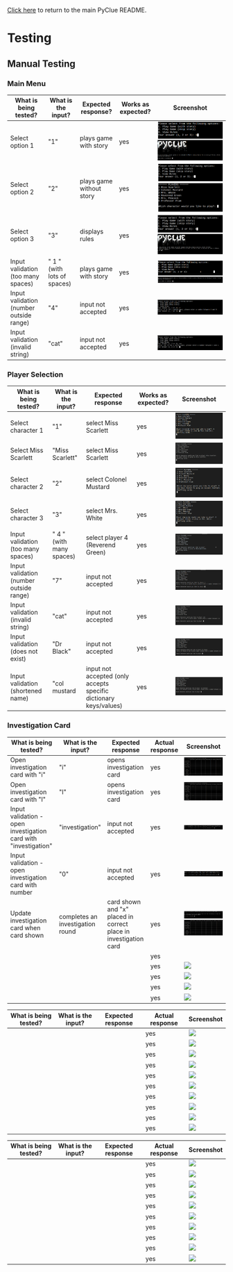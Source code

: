 [Click here](https://github.com/dragon-fire-fly/cluedo/blob/main/README.md) to return to the main PyClue README.

# Testing

## Manual Testing

### Main Menu
|What is being tested?   |  What is the input? |  Expected response? | Works as expected?  | Screenshot  |
|---|---|---|---|---|
| Select option 1  | "1"  | plays game with story  | yes  | ![](documentation/testing/manual_testing/main_menu/main_menu_1.png) ![](documentation/testing/manual_testing/main_menu/main_menu_1_result.png) |
| Select option 2  | "2"  | plays game without story  | yes  | ![](documentation/testing/manual_testing/main_menu/main_menu_2.png)![](documentation/testing/manual_testing/main_menu/main_menu_2_result.png)  |
| Select option 3  | "3"  | displays rules  | yes  | ![](documentation/testing/manual_testing/main_menu/main_menu_3.png)![](documentation/testing/manual_testing/main_menu/main_menu_3_result.png)  |
| Input validation (too many spaces)  | " 1 " (with lots of spaces)  | plays game with story  | yes  | ![](documentation/testing/manual_testing/main_menu/main_menu_1_spaces.png) ![](documentation/testing/manual_testing/main_menu/main_menu_spaces_result.png)  |
| Input validation (number outside range)  | "4"  | input not accepted  | yes  | ![](documentation/testing/manual_testing/main_menu/main_menu_4.png) |
| Input validation (invalid string)  | "cat"  | input not accepted  |  yes | ![](documentation/testing/manual_testing/main_menu/main_menu_cat.png)  |

### Player Selection

|What is being tested?   |  What is the input? |  Expected response | Works as expected?  | Screenshot  |
|---|---|---|---|---|
| Select character 1  | "1"  |  select Miss Scarlett | yes  | ![select character 1](documentation/testing/manual_testing/character_selection/character_select_1.png)  |
| Select Miss Scarlett  | "Miss Scarlett"  | select Miss Scarlett  | yes | ![select Miss Scarlett](documentation/testing/manual_testing/character_selection/miss_scarlett.png)  |
| Select character 2  | "2"  | select Colonel Mustard  | yes  | ![select character 2](documentation/testing/manual_testing/character_selection/player_select_2.png)  |
| Select character 3  | "3"  | select Mrs. White  | yes  | ![select character 3](documentation/testing/manual_testing/character_selection/player_select_3.png)  |
| Input validation (too many spaces)  | "  4  " (with many spaces)  | select player 4 (Reverend Green)  | yes  | ![select character 4](documentation/testing/manual_testing/character_selection/character_select_spaces.png)  |
| Input validation (number outside range)  | "7"  |  input not accepted | yes  | ![input validation invalid number](documentation/testing/manual_testing/character_selection/player_select_7.png)  |
| Input validation (invalid string)  | "cat"  | input not accepted |  yes  | ![input validation invalid string](documentation/testing/manual_testing/character_selection/cat.png)  |
| Input validation (does not exist)  | "Dr Black" | input not accepted  | yes  | ![input validation does not exist](documentation/testing/manual_testing/character_selection/dr_black.png)  |
| Input validation (shortened name)  | "col mustard  |  input not accepted (only accepts specific dictionary keys/values) |  yes  | ![input validation shortened name](documentation/testing/manual_testing/character_selection/col_mustard.png)  |


### Investigation Card

|What is being tested?   |  What is the input? |  Expected response | Actual response  | Screenshot  |
|---|---|---|---|---|
| Open investigation card with "i"  | "i"  | opens investigation card  | yes  |  ![open investigation card with "i"](documentation/testing/manual_testing/investigation_card/investigation_card_i.png) |
| Open investigation card with "I"   | "I"  | opens investigation card   | yes  | ![open investigation card with "I"](documentation/testing/manual_testing/investigation_card/investigation_card_I.png)  |
| Input validation - open investigation card with "investigation"  | "investigation"  |  input not accepted  | yes  | ![open investigation card with "investigation"](documentation/testing/manual_testing/investigation_card/invalid_input.png)  |
| Input validation - open investigation card with number  | "0"  |  input not accepted  | yes  | ![open investigation card with "0"](documentation/testing/manual_testing/investigation_card/invalid_number.png)  |
| Update investigation card when card shown  | completes an investigation round  | card shown and "x" placed in correct place in investigation card  |  yes |  ![update investigation card](documentation/testing/manual_testing/investigation_card/investigation_card_updated.png)![successfully updated](documentation/testing/manual_testing/investigation_card/peacock_rope.png) |
|   |   |   | yes  |   |
|   |   |   | yes  | ![](documentation/testing/manual_testing)  |
|   |   |   | yes  | ![](documentation/testing/manual_testing)  |
|   |   |   | yes  | ![](documentation/testing/manual_testing)  |
|   |   |   |  yes | ![](documentation/testing/manual_testing)  |



|What is being tested?   |  What is the input? |  Expected response | Actual response  | Screenshot  |
|---|---|---|---|---|
|   |   |   | yes  |  ![](documentation/testing/manual_testing/) |
|   |   |   | yes  | ![](documentation/testing/manual_testing)  |
|   |   |   | yes  | ![](documentation/testing/manual_testing)  |
|   |   |   | yes  | ![](documentation/testing/manual_testing)  |
|   |   |   |  yes |  ![](documentation/testing/manual_testing) |
|   |   |   | yes  | ![](documentation/testing/manual_testing)  |
|   |   |   | yes  | ![](documentation/testing/manual_testing)  |
|   |   |   | yes  | ![](documentation/testing/manual_testing)  |
|   |   |   | yes  | ![](documentation/testing/manual_testing)  |
|   |   |   |  yes | ![](documentation/testing/manual_testing)  |




|What is being tested?   |  What is the input? |  Expected response | Actual response  | Screenshot  |
|---|---|---|---|---|
|   |   |   | yes  |  ![](documentation/testing/manual_testing/) |
|   |   |   | yes  | ![](documentation/testing/manual_testing)  |
|   |   |   | yes  | ![](documentation/testing/manual_testing)  |
|   |   |   | yes  | ![](documentation/testing/manual_testing)  |
|   |   |   |  yes |  ![](documentation/testing/manual_testing) |
|   |   |   | yes  | ![](documentation/testing/manual_testing)  |
|   |   |   | yes  | ![](documentation/testing/manual_testing)  |
|   |   |   | yes  | ![](documentation/testing/manual_testing)  |
|   |   |   | yes  | ![](documentation/testing/manual_testing)  |
|   |   |   |  yes | ![](documentation/testing/manual_testing)  |